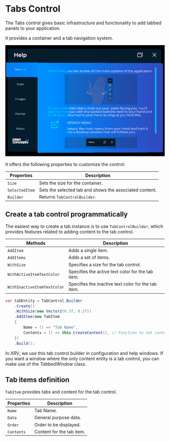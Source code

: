 # Tabs Control

The Tabs control gives basic infrastructure and functionality to add tabbed panels to your application.

It provides a container and a tab navigation system.

![tab container base](images/tabs_control_base.png)

It offers the following properties to customize the control:

| Properties     | Description                                     |
| -------------- | ----------------------------------------------- |
| `Size`         | Sets the size for the container.                     |
| `SelectedItem` | Sets the selected tab and shows the associated content. |
| `Builder`      | Returns `TabControlBuilder`.                     |

## Create a tab control programmatically

The easiest way to create a tab instance is to use `TabControlBuilder`, which provides features related to adding content to the tab control.

| Methods                     | Description                                 |
| --------------------------- | ------------------------------------------- |
| `AddItem`                   | Adds a single item.                         |
| `AddItems`                  | Adds a set of items.                        |
| `WithSize`                  | Specifies a size for the tab control.       |
| `WithActiveItemTextColor`   | Specifies the active text color for the tab item.   |
| `WithInactiveItemTextColor` | Specifies the inactive text color for the tab item. |

```csharp
var tabEntity = TabControl.Builder
    .Create()
    .WithSize(new Vector2(0.3f, 0.2f))
    .AddItem(new TabItem
    {
        Name = () => "Tab Name",
        Contents = () => this.CreateContent(), // Function to set content entity
    })
    .Build();  
```

In _XRV_, we use this tab control builder in configuration and help windows. If you want a window where the only content entity is a tab control, you can make use of the _TabbedWindow_ class.

## Tab items definition

`TabItem` provides tabs and content for the tab control.

| Properties | Description                       |
| ---------- | --------------------------------- |
| `Name`     | Tab Name.                         |
| `Data`     | General purpose data.             |
| `Order`    | Order to be displayed.            |
| `Contents` | Content for the tab item.         |